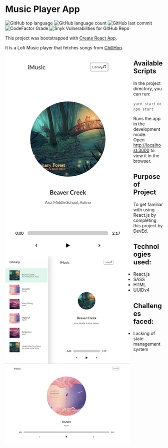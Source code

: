 # Music Player App

![GitHub top language](https://img.shields.io/github/languages/top/superchrisho/music-player?color=yellow&logo=javascript&style=plastic)
![GitHub language count](https://img.shields.io/github/languages/count/superchrisho/music-player?style=plastic)
![GitHub last commit](https://img.shields.io/github/last-commit/superchrisho/music-player?logo=github&style=plastic)
![CodeFactor Grade](https://img.shields.io/codefactor/grade/github/superchrisho/music-player?style=plastic)
![Snyk Vulnerabilities for GitHub Repo](https://img.shields.io/snyk/vulnerabilities/github/superchrisho/music-player?style=plastic)

This project was bootstrapped with [Create React App](https://github.com/facebook/create-react-app).

It is a Lofi Music player that fetches songs from [ChillHop](https://chillhop.com).

<img src="https://github.com/superchrisho/superchrisho.github.io/blob/master/GitHubImages/Musicplayer1.jpg" 
width="400"
style="float: left; margin-right: 10px"/>

<img src="https://github.com/superchrisho/superchrisho.github.io/blob/master/GitHubImages/Musicplayer2.jpg" 
width="400"
style="float: left; margin-right: 10px"/>

<img src="https://github.com/superchrisho/superchrisho.github.io/blob/master/GitHubImages/Musicplayer3.jpg"
width="400" 
style="float: left; margin-right: 10px"/>

## Available Scripts

In the project directory, you can run:

> `yarn start` or `npm start`

Runs the app in the development mode.\
Open [http://localhost:3000](http://localhost:3000) to view it in the browser.

## Purpose of Project

To get familiar with using React.js by completing this project by DevEd.

## Technologies used:

- React.js
- SASS
- HTML
- UUIDv4

## Challenges faced:

- Lacking of state management system
